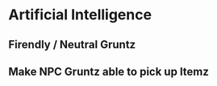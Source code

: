 # Artificial Intelligence

## **Firendly / Neutral Gruntz**

## **Make NPC Gruntz able to pick up Itemz**
